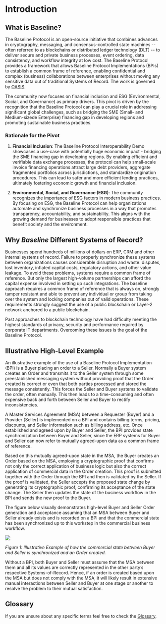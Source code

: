 # Introduction

## What is Baseline?

The Baseline Protocol is an open-source initiative that combines advances in cryptography, messaging, and consensus-controlled state machines -- often referred to as blockchains or distributed ledger technology (DLT) -- to deliver secure and private business processes, event ordering, data consistency, and workflow integrity at low cost. The Baseline Protocol provides a framework that allows Baseline Protocol Implementations (BPIs) to establish a common frame of reference, enabling confidential and complex (business) collaborations between enterprises without moving any sensitive data out of traditional Systems of Record. The work is governed by [OASIS](https://oasis-open-projects.org).

The community now focuses on financial inclusion and ESG (Environmental, Social, and Governance) as primary drivers. This pivot is driven by the recognition that the Baseline Protocol can play a crucial role in addressing significant global challenges, such as bridging the SME (Small- and Medium-sizede Enterprise) financing gap in developing regions and promoting sustainable business practices.

### Rationale for the Pivot

1. **Financial Inclusion**: The Baseline Protocol Interoperability Demo showcases a use-case with potentially huge economic impact - bridging the SME financing gap in developing regions. By enabling efficient and verifiable data exchange processes, the protocol can help small-scale invoice financing operations attract large debt providers, aggregate fragmented portfolios across jurisdictions, and standardize origination procedures. This can lead to safer and more efficient lending practices, ultimately fostering economic growth and financial inclusion.

2. **Environmental, Social, and Governance (ESG)**: The community recognizes the importance of ESG factors in modern business practices. By focusing on ESG, the Baseline Protocol can help organizations automate and synchronize business processes in a way that promotes transparency, accountability, and sustainability. This aligns with the growing demand for businesses to adopt responsible practices that benefit society and the environment.

## Why _Baseline_ Different Systems of Record?

Businesses spend hundreds of millions of dollars on ERP, CRM and other internal systems of record. Failure to properly synchronize these systems between organizations causes considerable disruption and waste: disputes, lost inventory, inflated capital costs, regulatory actions, and other value leakage. To avoid these problems, systems require a common frame of reference. But only the largest high-volume partnerships can afford the capital expense involved in setting up such integrations. The baseline approach requires a common frame of reference that is always on, strongly tamper resistant and able to prevent any individual or group from taking over the system and locking companies out of valid operations.  These requirements strongly suggest the use of a public blockchain or Layer-2 network anchored to a public blockchain.

Past approaches to blockchain technology have had difficulty meeting the highest standards of privacy, security and performance required by corporate IT departments. Overcoming these issues is the goal of the Baseline Protocol.

## **Illustrative High-Level Example**

An illustrative example of the use of a Baseline Protocol Implementation (BPI) is a Buyer placing an order to a Seller. Normally a Buyer system creates an Order and transmits it to the Seller system through some preestablished messaging system without providing proof that the Order created is correct or even that both parties processed and stored the message consistently. This forces the Seller and Buyer systems to validate the order, often manually. This then leads to a time-consuming and often expensive back and forth between Seller and Buyer to rectify inconsistencies.

A Master Services Agreement (MSA) between a Requester (Buyer) and a Provider (Seller) is implemented on a BPI and contains billing terms, pricing, discounts, and Seller information such as billing address, etc. Once established and agreed upon by Buyer and Seller, the BPI provides state synchronization between Buyer and Seller, since the ERP systems for Buyer and Seller can now refer to mutually agreed-upon data as a common frame of reference.&#x20;

Based on this mutually agreed-upon state in the MSA, the Buyer creates an Order based on the MSA, employing a cryptographic proof that confirms not only the correct application of business logic but also the correct application of commercial data in the Order creation. This proof is submitted together with the Order through the BPI and then is validated by the Seller. If the proof is validated, the Seller accepts the proposed state change by generating its cryptographic proof, confirming its acceptance of the state change. The Seller then updates the state of the business workflow in the BPI and sends the new proof to the Buyer.

The figure below visually demonstrates high-level Buyer and Seller Order generation and acceptance assuming that an MSA between Buyer and Seller already exists and is recorded on a BPI and that the commercial state has been synchronized up to this workstep in the commercial business workflow.

![](../.gitbook/assets/Baseline-Fig1-Illustrative-Example.png)

_Figure 1: Illustrative Example of how the commercial state between Buyer and Seller is synchronized and an Order created._

Without a BPI, both Buyer and Seller must assume that the MSA between them and all its values are correctly represented in the other party’s respective Systems-of-Record. Hence, if an order is created based upon the MSA but does not comply with the MSA, it will likely result in extensive manual interactions between Seller and Buyer at one stage or another to resolve the problem to their mutual satisfaction.

## Glossary

If you are unsure about any specific terms feel free to check the [Glossary](glossary.md).
